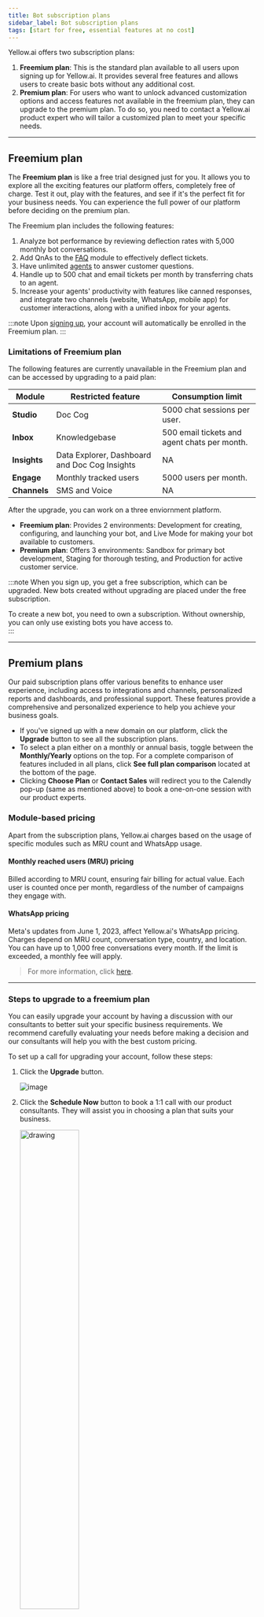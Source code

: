 ```yaml
---
title: Bot subscription plans
sidebar_label: Bot subscription plans
tags: [start for free, essential features at no cost]
---
```


Yellow.ai offers two subscription plans:

1. **Freemium plan**: This is the standard plan available to all users upon signing up for Yellow.ai. It provides several free features and allows users to create basic bots without any additional cost.
2. **Premium plan**: For users who want to unlock advanced customization options and access features not available in the freemium plan, they can upgrade to the premium plan. To do so, you need to contact a Yellow.ai product expert who will tailor a customized plan to meet your specific needs.


-----

## Freemium plan 

The **Freemium plan** is like a free trial designed just for you. It allows you to explore all the exciting features our platform offers, completely free of charge. Test it out, play with the features, and see if it's the perfect fit for your business needs. You can experience the full power of our platform before deciding on the premium plan.


The Freemium plan includes the following features:

1. Analyze bot performance by reviewing deflection rates with 5,000 monthly bot conversations.
2. Add QnAs to the [FAQ](https://docs.yellow.ai/docs/platform_concepts/studio/train/add-faqs) module to effectively deflect tickets.
3. Have unlimited [agents](https://docs.yellow.ai/docs/platform_concepts/inbox/inbox_setup/supportagents) to answer customer questions. 
4. Handle up to 500 chat and email tickets per month by transferring chats to an agent.
5. Increase your agents' productivity with features like canned responses, and integrate two channels (website, WhatsApp, mobile app) for customer interactions, along with a unified inbox for your agents.

:::note
Upon [signing up](https://docs.yellow.ai/docs/platform_concepts/Getting%20Started/account-setup), your account will automatically be enrolled in the Freemium plan.
:::

### Limitations of Freemium plan

The following features are currently unavailable in the Freemium plan and can be accessed by upgrading to a paid plan:

| Module | Restricted feature | Consumption limit |
| -------- | -------- | -------- |
| **Studio** | Doc Cog | 5000 chat sessions per user. |
| **Inbox** | Knowledgebase |500 email tickets and agent chats per month. |
| **Insights** |Data Explorer, Dashboard and Doc Cog Insights |NA |
| **Engage** | Monthly tracked users|5000 users per month. |
| **Channels** |SMS and Voice |NA |



After the upgrade, you can work on a three enviornment platform.

- **Freemium plan**: Provides 2 environments: Development for creating, configuring, and launching your bot, and Live Mode for making your bot available to customers.
- **Premium plan**: Offers 3 environments: Sandbox for primary bot development, Staging for thorough testing, and Production for active customer service.

:::note
When you sign up, you get a free subscription, which can be upgraded. New bots created without upgrading are placed under the free subscription. 

To create a new bot, you need to own a subscription. Without ownership, you can only use existing bots you have access to.  
:::

------

## Premium plans

Our paid subscription plans offer various benefits to enhance user experience, including access to integrations and channels, personalized reports and dashboards, and professional support. These features provide a comprehensive and personalized experience to help you achieve your business goals.

<!-- 
![](https://i.imgur.com/mNl6DvH.png)
-->

- If you've signed up with a new domain on our platform, click the **Upgrade** button to see all the subscription plans.
- To select a plan either on a monthly or annual basis, toggle between the **Monthly/Yearly** options on the top. For a complete comparison of features included in all plans, click **See full plan comparison** located at the bottom of the page.
- Clicking **Choose Plan** or **Contact Sales** will redirect you to the Calendly pop-up (same as mentioned above) to book a one-on-one session with our product experts.


### Module-based pricing

Apart from the subscription plans, Yellow.ai charges based on the usage of specific modules such as MRU count and WhatsApp usage.


#### Monthly reached users (MRU) pricing

Billed according to MRU count, ensuring fair billing for actual value. Each user is counted once per month, regardless of the number of campaigns they engage with.

#### WhatsApp pricing

Meta's updates from June 1, 2023, affect Yellow.ai's WhatsApp pricing. Charges depend on MRU count, conversation type, country, and location. You can have up to 1,000 free conversations every month. If the limit is exceeded, a monthly fee will apply.
> For more information, click [here](https://docs.yellow.ai/docs/platform_concepts/channelConfiguration/WA-pricing).

<!--
* Monthly Reached Users (MRU): Billed according to MRU count, ensuring fair billing for actual value. Users are counted once monthly.
* WhatsApp Pricing: Meta's updates from June 1, 2023, affect Yellow.ai's WhatsApp pricing. Charges depend on MRU count, conversation type, country, and location. Up to 1,000 free conversations monthly.

-->

--------

### Steps to upgrade to a freemium plan

You can easily upgrade your account by having a discussion with our consultants to better suit your specific business requirements. We recommend carefully evaluating your needs before making a decision and our consultants will help you with the best custom pricing. 

To set up a call for upgrading your account, follow these steps: 

1. Click the **Upgrade** button.

    ![image](https://imgur.com/XiZ8BdQ.png)

2. Click the **Schedule Now** button to book a 1:1 call with our product consultants. They will assist you in choosing a plan that suits your business.

    <img src="https://i.imgur.com/Pmx0AwS.png" alt="drawing" width="50%"/>

3. After clicking the **Schedule Now** button, a **Calendly** pop-up will appear. You can choose your preferred **date, time, and time zone**.

    ![](https://i.imgur.com/w7o0VlK.png)

4. On the following screen, fill in the required fields to provide the context for the call and click **Schedule Event**.

    ![](https://hackmd.io/_uploads/SJ3q8U122.png)

:::info

After upgrading to premium:

- Your bot will have 3 environments: Sandbox, Staging and Production. 
- Any changes you make in the Development environment will be reflected in both the Sandbox and Staging environments. You can tweak your bot in the Sandbox, and use the Staging for testing.
- Everything set up in the Live environment will be available in the Production environment.


:::